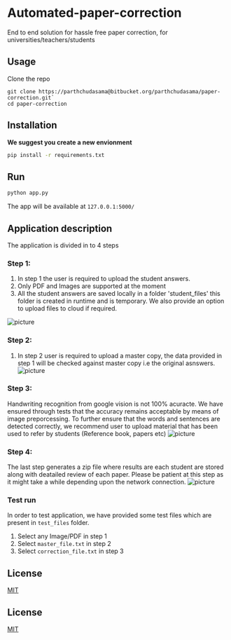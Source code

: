 # Automated-paper-correction

End to end solution for hassle free paper correction, for universities/teachers/students

## Usage

Clone the repo

    git clone https://parthchudasama@bitbucket.org/parthchudasama/paper-correction.git`
	cd paper-correction


## Installation
**We suggest you create a new envionment**
```bash
pip install -r requirements.txt
```
## Run

```python
python app.py
```
The app will be available at  `127.0.0.1:5000/`

## Application description 
The application is divided in to 4 steps
### Step 1:
1. In step 1 the user is required to upload the student answers.
2. Only PDF and Images are supported at the moment 
3. All the student answers are saved locally in a folder 'student_files' this folder is created in runtime and is temporary. We also provide an option to upload files to cloud if required.

![picture](https://bitbucket.org/parthchudasama/paper-correction/raw/a84cc7c98a1c97a86f2be15b18a9d2766025c7f2/static/screenshots/Step%201.png)

### Step 2:
1. In step 2 user is required to upload a master copy, the data provided in step 1 will be checked  against master copy i.e the original asnswers.
![picture](https://bitbucket.org/parthchudasama/paper-correction/raw/a84cc7c98a1c97a86f2be15b18a9d2766025c7f2/static/screenshots/Step%202.png)

### Step 3:
Handwriting recognition from google vision is not 100% acuracte. We have ensured through tests that the accuracy remains acceptable by means of image preporcessing. To further ensure that the words and sentences are detected correctly, we recommend user to upload material that has been used to refer by students (Reference book, papers etc)
![picture](https://bitbucket.org/parthchudasama/paper-correction/raw/a84cc7c98a1c97a86f2be15b18a9d2766025c7f2/static/screenshots/step%203.png)

### Step 4:
The last step generates a zip file where results are each student are stored along with deatailed review of each paper. 
Please be patient at this step as it might take a while depending upon the network connection.
![picture](https://bitbucket.org/parthchudasama/paper-correction/raw/a84cc7c98a1c97a86f2be15b18a9d2766025c7f2/static/screenshots/step%204.png)

### Test run
In order to test application, we have provided some test files which are present in `test_files` folder.

1. Select any Image/PDF in step 1
2. Select `master_file.txt` in step 2
3. Select `correction_file.txt` in step 3


## License

[MIT](https://choosealicense.com/licenses/mit/)


## License

[MIT](https://choosealicense.com/licenses/mit/)
